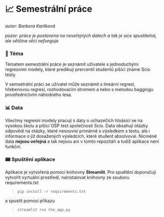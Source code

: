 # 📈 Semestrální práce
_autor: Barbora Karlíková_

_pozor: práce je postavena na neveřejných datech a tak je sice spustitelná, ale většina věcí nefunguje_

### 📣 Téma

Tématem semestrální práce je seznámit uživatele s jednoduchými regresními
modely, které predikují prercentil studentů píšící známe Scio testy. 

V semsetrální práci se uživatel může seznámit s lineární regresí,
hřebenovou regresí, rozhodovacím stromem a nebo s metodou baggingu prostřednictvím náhodného lesa.

### 📊 Data

Všechny regresní modely pracují s daty o uchazečích hloásící se na vysokou školu a píšící OSP test společnosti Scio. 
Data obsahují otázky odpovědi na otázky, které nesouvisí primárně s výsledkem s testu, ale i informace o již dosažených 
výsledcích, které student absolvoval. Nicméně data **nejsou veřejná** a tak nejsou ani v tomto repozitáři a tudíž aplikace není funkční. 

### 📟 Spuštění aplikace

Aplikace je vytvořená pomocí knihovny **Streamlit**. Pro spuětění doporučuji vytvořit vyrtuální prostředí,
nainstalovat knihovny ze souboru requirements.txt 
> `pip install -r requirements.txt`

a spustit pomosí příkazu 

> `streamlit run the_app.py`






